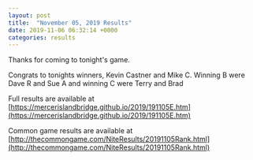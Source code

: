 ```yaml
---
layout: post
title:  "November 05, 2019 Results"
date: 2019-11-06 06:32:14 +0000
categories: results
---
```

Thanks for coming to tonight's game.

Congrats to tonights winners, Kevin Castner and Mike C.  Winning B were Dave R and Sue A and winning C were Terry and Brad

Full results are available at [https://mercerislandbridge.github.io/2019/191105E.htm](https://mercerislandbridge.github.io/2019/191105E.htm)

Common game results are available at [http://thecommongame.com/NiteResults/20191105Rank.html](http://thecommongame.com/NiteResults/20191105Rank.html)
